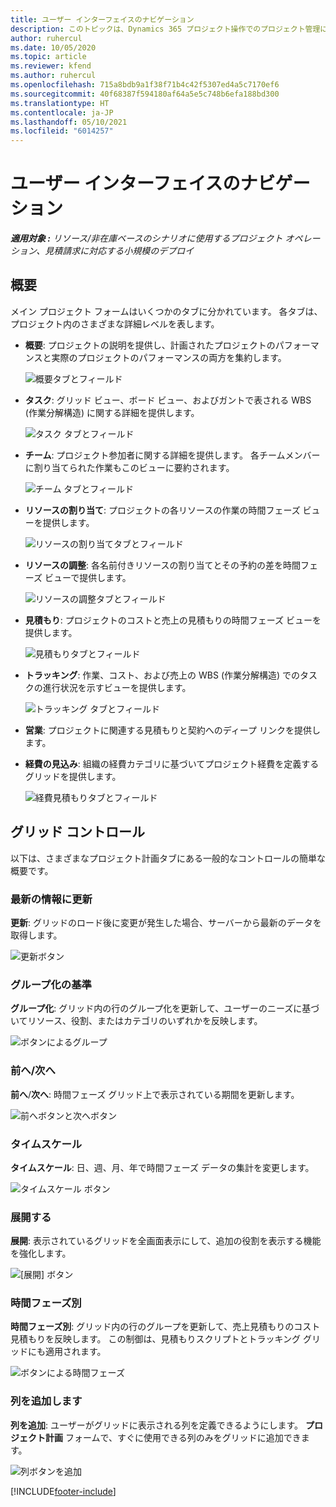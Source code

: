 ```yaml
---
title: ユーザー インターフェイスのナビゲーション
description: このトピックは、Dynamics 365 プロジェクト操作でのプロジェクト管理に関する情報を提供します。
author: ruhercul
ms.date: 10/05/2020
ms.topic: article
ms.reviewer: kfend
ms.author: ruhercul
ms.openlocfilehash: 715a8bdb9a1f38f71b4c42f5307ed4a5c7170ef6
ms.sourcegitcommit: 40f68387f594180af64a5e5c748b6efa188bd300
ms.translationtype: HT
ms.contentlocale: ja-JP
ms.lasthandoff: 05/10/2021
ms.locfileid: "6014257"
---
```

# <a name="navigating-the-user-interface"></a>ユーザー インターフェイスのナビゲーション

_**適用対象 :** リソース/非在庫ベースのシナリオに使用するプロジェクト オペレーション、見積請求に対応する小規模のデプロイ_

## <a name="overview"></a>概要

メイン プロジェクト フォームはいくつかのタブに分かれています。 各タブは、プロジェクト内のさまざまな詳細レベルを表します。

- **概要**: プロジェクトの説明を提供し、計画されたプロジェクトのパフォーマンスと実際のプロジェクトのパフォーマンスの両方を集約します。

    ![概要タブとフィールド](media/navigation7.png)

- **タスク**: グリッド ビュー、ボード ビュー、およびガントで表される WBS (作業分解構造) に関する詳細を提供します。

    ![タスク タブとフィールド](media/navigation8.png)

- **チーム**: プロジェクト参加者に関する詳細を提供します。 各チームメンバーに割り当てられた作業もこのビューに要約されます。

    ![チーム タブとフィールド](media/navigation9.png)

- **リソースの割り当て**: プロジェクトの各リソースの作業の時間フェーズ ビューを提供します。

    ![リソースの割り当てタブとフィールド](media/navigation10.png)

- **リソースの調整**: 各名前付きリソースの割り当てとその予約の差を時間フェーズ ビューで提供します。

    ![リソースの調整タブとフィールド](media/navigation11.png)

- **見積もり**: プロジェクトのコストと売上の見積もりの時間フェーズ ビューを提供します。

    ![見積もりタブとフィールド](media/navigation12.png)

- **トラッキング**: 作業、コスト、および売上の WBS (作業分解構造) でのタスクの進行状況を示すビューを提供します。

    ![トラッキング タブとフィールド](media/navigation13.png)

- **営業**: プロジェクトに関連する見積もりと契約へのディープ リンクを提供します。

- **経費の見込み**: 組織の経費カテゴリに基づいてプロジェクト経費を定義するグリッドを提供します。

    ![経費見積もりタブとフィールド](media/navigation14.png)

## <a name="grid-controls"></a>グリッド コントロール

以下は、さまざまなプロジェクト計画タブにある一般的なコントロールの簡単な概要です。

### <a name="refresh"></a>最新の情報に更新

**更新**: グリッドのロード後に変更が発生した場合、サーバーから最新のデータを取得します。

![更新ボタン](media/navigation7.png)

### <a name="group-by"></a>グループ化の基準

**グループ化**: グリッド内の行のグループ化を更新して、ユーザーのニーズに基づいてリソース、役割、またはカテゴリのいずれかを反映します。

![ボタンによるグループ](media/navigation6.png)

### <a name="previousnext"></a>前へ/次へ

**前へ**/**次へ**: 時間フェーズ グリッド上で表示されている期間を更新します。

![前へボタンと次へボタン](media/navigation2.png)

### <a name="timescale"></a>タイムスケール

**タイムスケール**: 日、週、月、年で時間フェーズ データの集計を変更します。

![タイムスケール ボタン](media/navigation3.png)

### <a name="expand"></a>展開する

**展開**: 表示されているグリッドを全画面表示にして、追加の役割を表示する機能を強化します。

![[展開] ボタン](media/navigation4.png)

### <a name="time-phase-by"></a>時間フェーズ別

**時間フェーズ別**: グリッド内の行のグループを更新して、売上見積もりのコスト見積もりを反映します。 この制御は、見積もりスクリプトとトラッキング グリッドにも適用されます。

![ボタンによる時間フェーズ](media/navigation0.png)

### <a name="add-column"></a>列を追加します

**列を追加**: ユーザーがグリッドに表示される列を定義できるようにします。 **プロジェクト計画** フォームで、すぐに使用できる列のみをグリッドに追加できます。

![列ボタンを追加](media/navigation5.png)


[!INCLUDE[footer-include](../includes/footer-banner.md)]